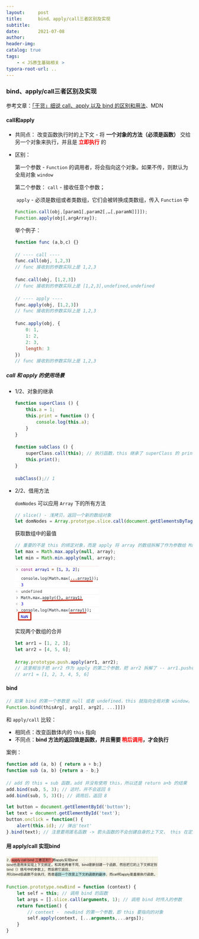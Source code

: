 ```yaml
---
layout:     post
title:      bind、apply/call三者区别及实现
subtitle:  
date:       2021-07-08
author:     
header-img: 
catalog: true
tags:
    - < JS原生基础相关 >
typora-root-url: ..
---
```


### bind、apply/call三者区别及实现

参考文章：[「干货」细说 call、apply 以及 bind 的区别和用法](https://segmentfault.com/a/1190000018017796)、MDN

#### call和apply

- 共同点： 改变函数执行时的上下文 - 将 **一个对象的方法（必须是函数）** 交给另一个对象来执行，并且是 <span style="color:red">**立即执行**</span> 的

- 区别：

    第一个参数 - `Function` 的调用者，将会指向这个对象。如果不传，则默认为全局对象 `window`

    第二个参数：
    	`call` - 接收任意个参数；

    ​	`apply` - 必须是数组或者类数组，它们会被转换成类数组，传入 `Function` 中

    ```js
    Function.call(obj,[param1[,param2[,…[,paramN]]]]);
    Function.apply(obj[,argArray]);
    ```

    举个例子：

    ```js
    function func (a,b,c) {}
    
    // ---- call ----
    func.call(obj, 1,2,3)
    // func 接收到的参数实际上是 1,2,3
    
    func.call(obj, [1,2,3])
    // func 接收到的参数实际上是 [1,2,3],undefined,undefined
    
    // ---- apply ----
    func.apply(obj, [1,2,3])
    // func 接收到的参数实际上是 1,2,3
    
    func.apply(obj, {
        0: 1,
        1: 2,
        2: 3,
        length: 3
    })
    // func 接收到的参数实际上是 1,2,3
    ```

##### call 和 apply 的使用场景

- 1/2、对象的继承

    ```js
    function superClass () {
        this.a = 1;
        this.print = function () {
            console.log(this.a);
        }
    }
    
    function subClass () {
        superClass.call(this); // 执行函数，this 继承了 superClass 的 print 方法和 a 变量
        this.print();
    }
    
    subClass();// 1
    ```

- 2/2、借用方法

    `domNodes` 可以应用 `Array` 下的所有方法
    
    ```js
    // slice() - 浅拷贝，返回一个新的数组对象
    let domNodes = Array.prototype.slice.call(document.getElementsByTagName("*"));
    ```
    获取数组中的最值
    ```js
    // 重要的不是 this 的绑定对象，而是 apply 将 array 的数组拆解了作为参数给 Math.max
    let max = Math.max.apply(null, array);
    let min = Math.min.apply(null, array);
    ```
    
    <img src="/../img/assets_2019/image-20210712095024074.png" alt="image-20210712095024074" style="zoom:40%;" />
    
    实现两个数组的合并
    
    ```js
    let arr1 = [1, 2, 3];
    let arr2 = [4, 5, 6];
    
    Array.prototype.push.apply(arr1, arr2);
    // 这里相当于把 arr2 作为 apply 的第二个参数，把 arr2 拆解了 -- arr1.push(4,5,6)
    // arr1 = [1, 2, 3, 4, 5, 6]
    ```

#### bind

```js
// 如果 bind 的第一个参数是 null 或者 undefined，this 就指向全局对象 window。
Function.bind(thisArg[, arg1[, arg2[, ...]]])
```

和 `apply/call` 比较：

- 相同点：改变函数体内的 `this` 指向
- 不同点：**bind 方法的返回值是函数，并且需要 <span style="color:red">稍后调用</span>，才会执行**

案例：

```js
function add (a, b) { return a + b;}
function sub (a, b) {return a - b;}

// add 的 this = sub 函数，add 并没有使用 this，所以还是 return a+b 的结果
add.bind(sub, 5, 3); // 这时，并不会返回 8
add.bind(sub, 5, 3)(); // 调用后，返回 8
```

```js
let button = document.getElementById('button');
let text = document.getElementById('text');
button.onclick = function() {
    alert(this.id); // 弹出'text'
}.bind(text); // 注意要用匿名函数 -> 箭头函数的不会创建自身的上下文， this 在定义时确定
```



#### 用 apply/call 实现bind

<img src="/../img/assets_2019/image-20210712163819701.png" alt="image-20210712163819701" style="zoom:40%;" />

```js
Function.prototype.newBind = function (context) {
    let self = this; // 调用 bind 的函数
    let args = [].slice.call(arguments, 1); // 调用 bind 时传入的参数
    return function() {
        // context -  newBind 的第一个参数，即 this 要指向的对象
        self.apply(context, [...arguments,...args]);
    }
}
```

